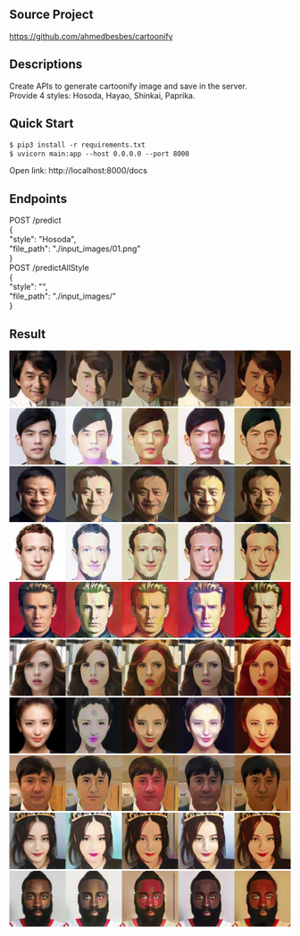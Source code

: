 ## Source Project
https://github.com/ahmedbesbes/cartoonify

## Descriptions
Create APIs to generate cartoonify image and save in the server.  
Provide 4 styles: Hosoda, Hayao, Shinkai, Paprika.

## Quick Start
```
$ pip3 install -r requirements.txt
$ uvicorn main:app --host 0.0.0.0 --port 8000
```
Open link: http://localhost:8000/docs

## Endpoints
POST /predict  
{  
  "style": "Hosoda",  
  "file_path": "./input_images/01.png"  
}  
POST /predictAllStyle  
{  
"style": "",  
"file_path": "./input_images/"  
}  

## Result
![image](./output_images/combined_01.png)
![image](./output_images/combined_02.png)
![image](./output_images/combined_03.png)
![image](./output_images/combined_04.png)
![image](./output_images/combined_05.png)
![image](./output_images/combined_06.png)
![image](./output_images/combined_07.png)
![image](./output_images/combined_08.png)
![image](./output_images/combined_09.png)
![image](./output_images/combined_10.png)
